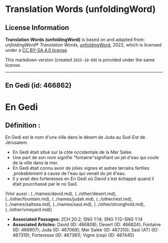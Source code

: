 # Translation Words (unfoldingWord)

## License Information

**Translation Words (unfoldingWord)** is based on and adapted from: _unfoldingWord® Translation Words_, [unfoldingWord](https://unfoldingword.org/utw), 2022, which is licensed under a [CC BY-SA 4.0 license](https://creativecommons.org/licenses/by-sa/4.0/legalcode.en).

This markdown version (created `2025-10-09`) is provided under the same license.



--------------------------------

## En Gedi (id: 466862)

En Gedi
=======

Définition :
------------

En Gedi est le nom d'une ville dans le désert de Juda au Sud\-Est de Jérusalem.

* En Gedi était situé sur la côte occidentale de la Mer Salée.
* Une part de son nom signifie "fontaine"signifiant un jet d'eau qui coule de la ville dans la mer.
* En Gedi était connu avoir de jolies vignes et autres terrains fertiles ,probablement à cause de l'eau qui venait du jet d'eau.
* Il y avait des forteresses en En Gedi où David s'est échappé quand il était pourchassé par le roi Saül.

(Voir aussi : (../names/david.md), (../other/desert.md), (../other/fountain.md), (../names/judah.md), (../other/rest.md), (../names/saltsea.md), (../names/saul.md), (../other/stronghold.md), (../other/vineyard.md))

* **Associated Passages:** 2CH 20:2; SNG 1:14; SNG 1:12–SNG 1:14
* **Associated Articles:** David (ID: 466808); Desert (ID: 466824); Fontaine (ID: 466907); Juda (ID: 467069); Mer Salée (ID: 467310); Saül (AT) (ID: 467319); Forteresse (ID: 467381); Vigne (cep) (ID: 467445)

